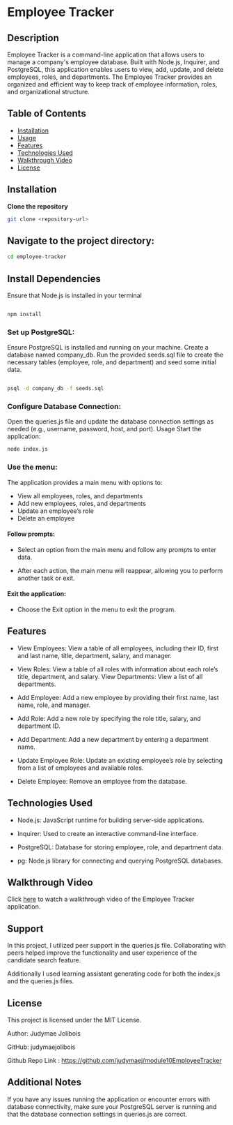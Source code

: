 # Employee Tracker

## Description

Employee Tracker is a command-line application that allows users to manage a company's employee database. Built with Node.js, Inquirer, and PostgreSQL, this application enables users to view, add, update, and delete employees, roles, and departments. The Employee Tracker provides an organized and efficient way to keep track of employee information, roles, and organizational structure.

## Table of Contents

- [Installation](#installation)
- [Usage](#usage)
- [Features](#features)
- [Technologies Used](#Technologies-Used)
- [Walkthrough Video](#walkthrough-video)
- [License](#license)

## Installation

**Clone the repository**

```bash
git clone <repository-url>
```

## Navigate to the project directory:

```bash
cd employee-tracker
```

## Install Dependencies

Ensure that Node.js is installed in your terminal

```bash

npm install

```

### Set up PostgreSQL:

Ensure PostgreSQL is installed and running on your machine.
Create a database named company_db.
Run the provided seeds.sql file to create the necessary tables (employee, role, and department) and seed some initial data.

```bash

psql -d company_db -f seeds.sql

```

### Configure Database Connection:

Open the queries.js file and update the database connection settings as needed (e.g., username, password, host, and port).
Usage
Start the application:

```bash
node index.js
```

### Use the menu:

The application provides a main menu with options to:

- View all employees, roles, and departments
- Add new employees, roles, and departments
- Update an employee’s role
- Delete an employee

#### Follow prompts:

- Select an option from the main menu and follow any prompts to enter data.

- After each action, the main menu will reappear, allowing you to perform another task or exit.

#### Exit the application:

- Choose the Exit option in the menu to exit the program.

## Features

- View Employees: View a table of all employees, including their ID, first and last name, title, department, salary, and manager.

- View Roles: View a table of all roles with information about each role’s title, department, and salary.
  View Departments: View a list of all departments.

- Add Employee: Add a new employee by providing their first name, last name, role, and manager.

- Add Role: Add a new role by specifying the role title, salary, and department ID.

- Add Department: Add a new department by entering a department name.

- Update Employee Role: Update an existing employee’s role by selecting from a list of employees and available roles.

- Delete Employee: Remove an employee from the database.

## Technologies Used

- Node.js: JavaScript runtime for building server-side applications.

- Inquirer: Used to create an interactive command-line interface.

- PostgreSQL: Database for storing employee, role, and department data.

- pg: Node.js library for connecting and querying PostgreSQL databases.

## Walkthrough Video

Click [here](https://drive.google.com/file/d/1mP3t8U9a-kXzkr4xbpmtvd09h6hUx3zG/view?usp=sharing) to watch a walkthrough video of the Employee Tracker application.

## **Support**

In this project, I utilized peer support in the queries.js file. Collaborating with peers helped improve the functionality and user experience of the candidate search feature.

Additionally I used learning assistant generating code for both the index.js and the queries.js files.

## License

This project is licensed under the MIT License.

Author: Judymae Jolibois

GitHub: judymaejolibois

Github Repo Link : https://github.com/judymaej/module10EmployeeTracker

## Additional Notes

If you have any issues running the application or encounter errors with database connectivity, make sure your PostgreSQL server is running and that the database connection settings in queries.js are correct.
